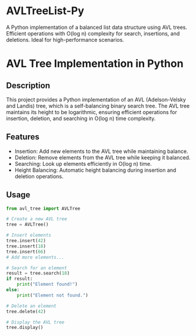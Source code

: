 # AVLTreeList-Py
 A Python implementation of a balanced list data structure using AVL trees. Efficient operations with O(log n) complexity for search, insertions, and deletions. Ideal for high-performance scenarios.

# AVL Tree Implementation in Python

## Description

This project provides a Python implementation of an AVL (Adelson-Velsky and Landis) tree, which is a self-balancing binary search tree. The AVL tree maintains its height to be logarithmic, ensuring efficient operations for insertion, deletion, and searching in O(log n) time complexity.

## Features

- Insertion: Add new elements to the AVL tree while maintaining balance.
- Deletion: Remove elements from the AVL tree while keeping it balanced.
- Searching: Look up elements efficiently in O(log n) time.
- Height Balancing: Automatic height balancing during insertion and deletion operations.

## Usage

```python
from avl_tree import AVLTree

# Create a new AVL tree
tree = AVLTree()

# Insert elements
tree.insert(42)
tree.insert(18)
tree.insert(66)
# Add more elements...

# Search for an element
result = tree.search(18)
if result:
    print("Element found!")
else:
    print("Element not found.")

# Delete an element
tree.delete(42)

# Display the AVL tree
tree.display()
